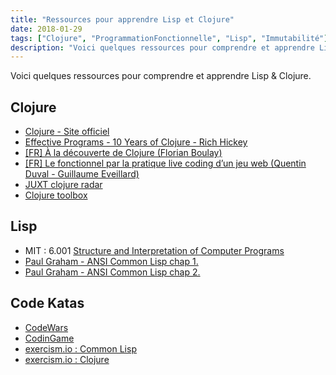 ```yaml
---
title: "Ressources pour apprendre Lisp et Clojure"
date: 2018-01-29
tags: ["Clojure", "ProgrammationFonctionnelle", "Lisp", "Immutabilité"]
description: "Voici quelques ressources pour comprendre et apprendre Lisp & Clojure."
---
```


Voici quelques ressources pour comprendre et apprendre Lisp & Clojure.

## Clojure

- [Clojure - Site officiel](https://clojure.org/)
- [Effective Programs - 10 Years of Clojure - Rich Hickey](https://www.youtube.com/watch?v=2V1FtfBDsLU)
- [[FR] À la découverte de Clojure (Florian Boulay)](https://www.youtube.com/watch?v=z_KWmzs-j70)
- [[FR] Le fonctionnel par la pratique live coding d’un jeu web (Quentin Duval - Guillaume Eveillard)](https://www.youtube.com/watch?v=qXMFq3YOHko)
- [JUXT clojure radar](http://juxt.pro/radar.html)
- [Clojure toolbox](https://www.clojure-toolbox.com/)

## Lisp

- MIT : 6.001 [Structure and Interpretation of Computer Programs](https://ocw.mit.edu/courses/electrical-engineering-and-computer-science/6-001-structure-and-interpretation-of-computer-programs-spring-2005/)
- [Paul Graham - ANSI Common Lisp chap 1.](https://sep.yimg.com/ty/cdn/paulgraham/acl1.txt)
- [Paul Graham - ANSI Common Lisp chap 2.](https://sep.yimg.com/ty/cdn/paulgraham/acl2.txt)

## Code Katas

- [CodeWars](https://www.codewars.com/)
- [CodinGame](https://www.codingame.com/training)
- [exercism.io : Common Lisp](http://exercism.io/languages/common-Lisp/about)
- [exercism.io : Clojure](http://exercism.io/languages/clojure/about)
